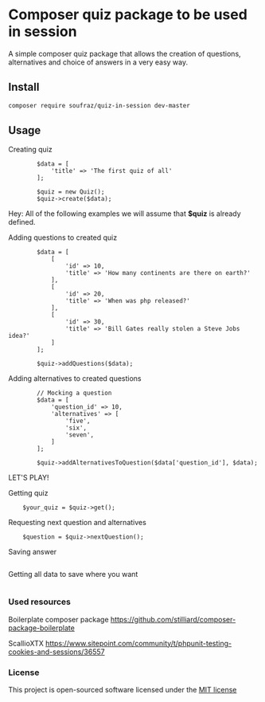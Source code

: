 # Composer quiz package to be used in session

A simple composer quiz package that allows the creation of questions, alternatives and choice of answers in a very easy way.

## Install
```bash
composer require soufraz/quiz-in-session dev-master
```


## Usage

Creating quiz
```
        $data = [
            'title' => 'The first quiz of all'
        ];
        
        $quiz = new Quiz();
        $quiz->create($data);
```

Hey: All of the following examples we will assume that **$quiz** is already defined.

Adding questions to created quiz
```
        $data = [
            [
                'id' => 10,
                'title' => 'How many continents are there on earth?'
            ],
            [
                'id' => 20,
                'title' => 'When was php released?'
            ],
            [
                'id' => 30,
                'title' => 'Bill Gates really stolen a Steve Jobs idea?'
            ]
        ];
        
        $quiz->addQuestions($data);
```

Adding alternatives to created questions
```
        // Mocking a question
        $data = [
            'question_id' => 10,
            'alternatives' => [
                'five',
                'six',
                'seven',
            ]
        ];
        
        $quiz->addAlternativesToQuestion($data['question_id'], $data);
```

LET'S PLAY!

Getting quiz
```
    $your_quiz = $quiz->get();
```

Requesting next question and alternatives
```
    $question = $quiz->nextQuestion();
```

Saving answer
```

```

Getting all data to save where you want
```

```

### Used resources
Boilerplate composer package
https://github.com/stilliard/composer-package-boilerplate

ScallioXTX 
https://www.sitepoint.com/community/t/phpunit-testing-cookies-and-sessions/36557

### License

This project is open-sourced software licensed under the [MIT license](http://opensource.org/licenses/MIT)

